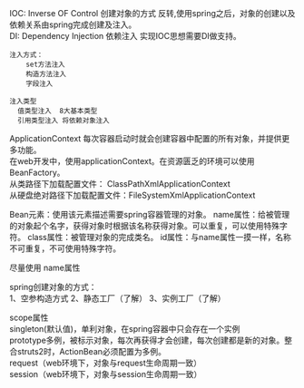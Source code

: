 IOC: Inverse OF Control 创建对象的方式 反转,使用spring之后，对象的创建以及依赖关系由spring完成创建及注入。   
DI: Dependency Injection 依赖注入 实现IOC思想需要DI做支持。  
```
注入方式：  
    set方法注入  
    构造方法注入  
    字段注入  
```
```
注入类型
  值类型注入  8大基本类型
  引用类型注入 将依赖对象注入
```
ApplicationContext 每次容器启动时就会创建容器中配置的所有对象，并提供更多功能。    
在web开发中，使用applicationContext。在资源匮乏的环境可以使用BeanFactory。  
从类路径下加载配置文件：
 ClassPathXmlApplicationContext  
 从硬盘绝对路径下加载配置文件：FileSystemXmlApplicationContext  
 
 Bean元素：使用该元素描述需要spring容器管理的对象。
   name属性：给被管理的对象起个名字，获得对象时根据该名称获得对象。可以重复，可以使用特殊字符。
   class属性：被管理对象的完成类名。
   id属性：与name属性一摸一样，名称不可重复，不可使用特殊字符。
   
 尽量使用 name属性
 
 spring创建对象的方式：  
  1、空参构造方式
  2、静态工厂（了解）
  3、实例工厂（了解）
  
scope属性  
 singleton(默认值)，单利对象，在spring容器中只会存在一个实例  
 prototype多例，被标示对象，每次再获得才会创建，每次创建都是新的对象。整合struts2时，ActionBean必须配置为多例。    
 request（web环境下，对象与request生命周期一致）  
 session（web环境下，对象与session生命周期一致）  
